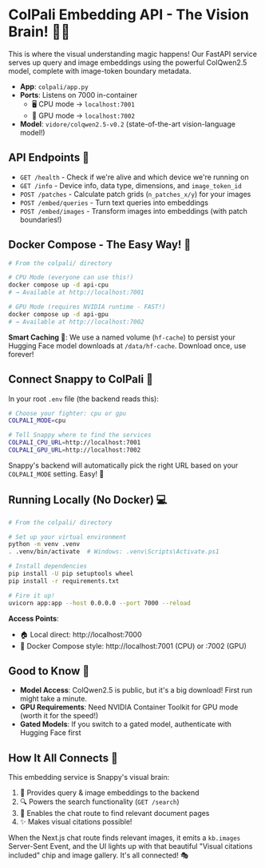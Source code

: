 # ColPali Embedding API - The Vision Brain! 🧠✨

This is where the visual understanding magic happens! Our FastAPI service serves up query and image embeddings using the powerful ColQwen2.5 model, complete with image-token boundary metadata.

- **App**: `colpali/app.py`
- **Ports**: Listens on 7000 in-container
  - 🖥️ CPU mode → `localhost:7001`
  - 🚀 GPU mode → `localhost:7002`
- **Model**: `vidore/colqwen2.5-v0.2` (state-of-the-art vision-language model!)

## API Endpoints 🎯
- `GET /health` - Check if we're alive and which device we're running on
- `GET /info` - Device info, data type, dimensions, and `image_token_id`
- `POST /patches` - Calculate patch grids (`n_patches_x/y`) for your images
- `POST /embed/queries` - Turn text queries into embeddings
- `POST /embed/images` - Transform images into embeddings (with patch boundaries!)

## Docker Compose - The Easy Way! 🐳

```bash
# From the colpali/ directory

# CPU Mode (everyone can use this!)
docker compose up -d api-cpu
# → Available at http://localhost:7001

# GPU Mode (requires NVIDIA runtime - FAST!)
docker compose up -d api-gpu
# → Available at http://localhost:7002
```

**Smart Caching** 💾: We use a named volume (`hf-cache`) to persist your Hugging Face model downloads at `/data/hf-cache`. Download once, use forever!

## Connect Snappy to ColPali 🔌

In your root `.env` file (the backend reads this):
```bash
# Choose your fighter: cpu or gpu
COLPALI_MODE=cpu

# Tell Snappy where to find the services
COLPALI_CPU_URL=http://localhost:7001
COLPALI_GPU_URL=http://localhost:7002
```

Snappy's backend will automatically pick the right URL based on your `COLPALI_MODE` setting. Easy! 🎉

## Running Locally (No Docker) 💻

```bash
# From the colpali/ directory

# Set up your virtual environment
python -m venv .venv
. .venv/bin/activate  # Windows: .venv\Scripts\Activate.ps1

# Install dependencies
pip install -U pip setuptools wheel
pip install -r requirements.txt

# Fire it up!
uvicorn app:app --host 0.0.0.0 --port 7000 --reload
```

**Access Points**:
- 🏠 Local direct: http://localhost:7000
- 🐳 Docker Compose style: http://localhost:7001 (CPU) or :7002 (GPU)

## Good to Know 📝
- **Model Access**: ColQwen2.5 is public, but it's a big download! First run might take a minute.
- **GPU Requirements**: Need NVIDIA Container Toolkit for GPU mode (worth it for the speed!)
- **Gated Models**: If you switch to a gated model, authenticate with Hugging Face first

## How It All Connects 🔗

This embedding service is Snappy's visual brain:
1. 🧠 Provides query & image embeddings to the backend
2. 🔍 Powers the search functionality (`GET /search`)
3. 💬 Enables the chat route to find relevant document pages
4. ✨ Makes visual citations possible!

When the Next.js chat route finds relevant images, it emits a `kb.images` Server-Sent Event, and the UI lights up with that beautiful "Visual citations included" chip and image gallery. It's all connected! 🎭
